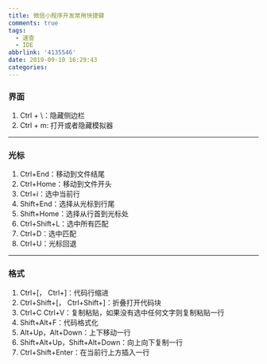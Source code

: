 ```yaml
---
title: 微信小程序开发常用快捷键
comments: true
tags:
  - 速查
  - IDE
abbrlink: '4135546'
date: 2019-09-10 16:29:43
categories:
---
```


### 界面

1. Ctrl + \：隐藏侧边栏
2. Ctrl + m: 打开或者隐藏模拟器

---

### 光标

1. Ctrl+End：移动到文件结尾
1. Ctrl+Home：移动到文件开头
1. Ctrl+i：选中当前行
1. Shift+End：选择从光标到行尾
1. Shift+Home：选择从行首到光标处
1. Ctrl+Shift+L：选中所有匹配
1. Ctrl+D：选中匹配
1. Ctrl+U：光标回退

---

### 格式

1. Ctrl+[， Ctrl+]：代码行缩进
1. Ctrl+Shift+[， Ctrl+Shift+]：折叠打开代码块
1. Ctrl+C Ctrl+V：复制粘贴，如果没有选中任何文字则复制粘贴一行
1. Shift+Alt+F：代码格式化
1. Alt+Up，Alt+Down：上下移动一行
1. Shift+Alt+Up，Shift+Alt+Down：向上向下复制一行
1. Ctrl+Shift+Enter：在当前行上方插入一行
